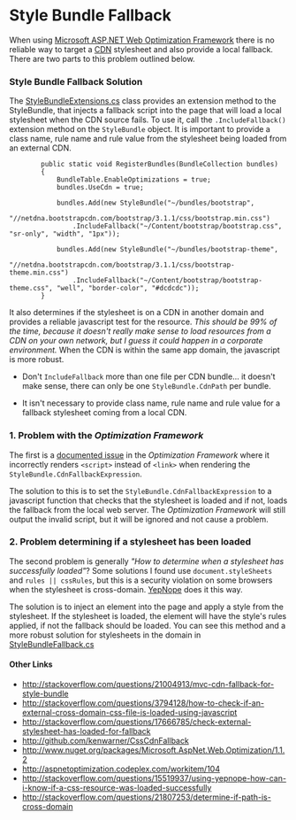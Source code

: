 Style Bundle Fallback
===================

When using [Microsoft ASP.NET Web Optimization Framework](http://www.nuget.org/packages/Microsoft.AspNet.Web.Optimization/1.1.2) there is no reliable way to target a [CDN](http://en.wikipedia.org/wiki/Content_delivery_network) stylesheet and also provide a local fallback. There are two parts to this problem outlined below. 

### Style Bundle Fallback Solution
The [StyleBundleExtensions.cs](http://github.com/EmberConsultingGroup/StyleBundleFallback/blob/master/Website/App_Start/StyleBundleExtensions.cs) class provides an extension method to the StyleBundle, that injects a fallback script into the page that will load a local stylesheet when the CDN source fails. To use it, call the `.IncludeFallback()` extension method on the `StyleBundle` object. It is important to provide a class name, rule name and rule value from the stylesheet being loaded from an external CDN.

```
        public static void RegisterBundles(BundleCollection bundles)
        {
            BundleTable.EnableOptimizations = true;
            bundles.UseCdn = true;

            bundles.Add(new StyleBundle("~/bundles/bootstrap",
                "//netdna.bootstrapcdn.com/bootstrap/3.1.1/css/bootstrap.min.css")
                .IncludeFallback("~/Content/bootstrap/bootstrap.css", "sr-only", "width", "1px"));

            bundles.Add(new StyleBundle("~/bundles/bootstrap-theme",
                "//netdna.bootstrapcdn.com/bootstrap/3.1.1/css/bootstrap-theme.min.css")
                .IncludeFallback("~/Content/bootstrap/bootstrap-theme.css", "well", "border-color", "#dcdcdc"));
        }
```

It also determines if the stylesheet is on a CDN in another domain and provides a reliable javascript test for the resource. *This should be 99% of the time, because it doesn't really make sense to load resources from a CDN on your own network, but I guess it could happen in a corporate environment.* When the CDN is within the same app domain, the javascript is more robust.

* Don't `IncludeFallback` more than one file per CDN bundle... it doesn't make sense, there can only be one `StyleBundle.CdnPath` per bundle.

* It isn't necessary to provide class name, rule name and rule value for a fallback stylesheet coming from a local CDN.

### 1. Problem with the *Optimization Framework*

The first is a [documented issue](http://aspnetoptimization.codeplex.com/workitem/104) in the *Optimization Framework* where it incorrectly renders `<script>` instead of `<link>` when rendering the `StyleBundle.CdnFallbackExpression`.

The solution to this is to set the `StyleBundle.CdnFallbackExpression` to a javascript function that checks that the stylesheet is loaded and if not, loads the fallback from the local web server. The *Optimization Framework* will still output the invalid script, but it will be ignored and not cause a problem.

### 2. Problem determining if a stylesheet has been loaded

The second problem is generally *"How to determine when a stylesheet has successfully loaded"*? Some solutions I found use `document.styleSheets` and `rules || cssRules`, but this is a security violation on some browsers when the stylesheet is cross-domain. [YepNope](http://github.com/SlexAxton/yepnope.js/blob/master/plugins/yepnope.css.js) does it this way.

The solution is to inject an element into the page and apply a style from the stylesheet. If the stylesheet is loaded, the element will have the style's rules applied, if not the fallback should be loaded. You can see this method and a more robust solution for stylesheets in the domain in [StyleBundleFallback.cs](http://github.com/EmberConsultingGroup/StyleBundleFallback/blob/master/Website/App_Start/StyleBundleExtensions.cs)


#### Other Links

* http://stackoverflow.com/questions/21004913/mvc-cdn-fallback-for-style-bundle
* http://stackoverflow.com/questions/3794128/how-to-check-if-an-external-cross-domain-css-file-is-loaded-using-javascript
* http://stackoverflow.com/questions/17666785/check-external-stylesheet-has-loaded-for-fallback
* http://github.com/kenwarner/CssCdnFallback
* http://www.nuget.org/packages/Microsoft.AspNet.Web.Optimization/1.1.2
* http://aspnetoptimization.codeplex.com/workitem/104
* http://stackoverflow.com/questions/15519937/using-yepnope-how-can-i-know-if-a-css-resource-was-loaded-successfully
* http://stackoverflow.com/questions/21807253/determine-if-path-is-cross-domain

